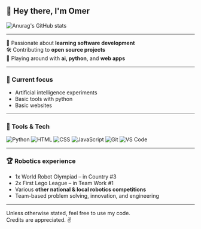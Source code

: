 ## 👋 Hey there, I'm Omer


![Anurag's GitHub stats](https://github-readme-stats.vercel.app/api?username=omerdynasty&show_icons=true&theme=radical)

---

🎯 Passionate about **learning software development**  
🛠️ Contributing to **open source projects**  
🤖 Playing around with **ai, python**, and **web apps**

---

### 🧠 Current focus
- Artificial intelligence experiments  
- Basic tools with python
- Basic websites

---

### 🔧 Tools & Tech

![Python](https://img.shields.io/badge/-Python-3776AB?style=flat-square&logo=python&logoColor=white)
![HTML](https://img.shields.io/badge/-HTML5-E34F26?style=flat-square&logo=html5&logoColor=white)
![CSS](https://img.shields.io/badge/-CSS3-1572B6?style=flat-square&logo=css3)
![JavaScript](https://img.shields.io/badge/-JavaScript-F7DF1E?style=flat-square&logo=javascript&logoColor=black)
![Git](https://img.shields.io/badge/-Git-F05032?style=flat-square&logo=git&logoColor=white)
![VS Code](https://img.shields.io/badge/-VSCode-007ACC?style=flat-square&logo=visual-studio-code&logoColor=white)

---
### 🏆 Robotics experience
- 1x World Robot Olympiad – in Country #3 
- 2x First Lego League – in Team Work #1 
- Various **other national & local robotics competitions**  
- Team-based problem solving, innovation, and engineering

---



Unless otherwise stated, feel free to use my code.  
Credits are appreciated. ✌️
